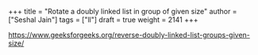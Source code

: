 +++
title = "Rotate a doubly linked list in group of given size"
author = ["Seshal Jain"]
tags = ["ll"]
draft = true
weight = 2141
+++

<https://www.geeksforgeeks.org/reverse-doubly-linked-list-groups-given-size/>

